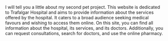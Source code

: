 I will tell you a little about my second pet project. This website is dedicated to Trafalgar Hospital and aims to provide information about the services offered by the hospital. It caters to a broad audience seeking medical favours and wishing to access them online. On this site, you can find all information about the hospital, its services, and its doctors. Additionally, you can request consultations, search for doctors, and use the online pharmacy.
